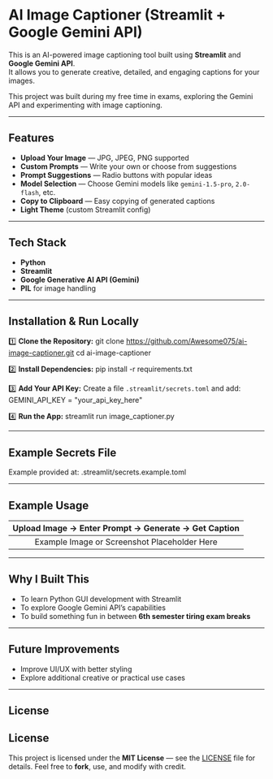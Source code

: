 # AI Image Captioner (Streamlit + Google Gemini API)

This is an AI-powered image captioning tool built using **Streamlit** and **Google Gemini API**.  
It allows you to generate creative, detailed, and engaging captions for your images.

This project was built during my free time in exams, exploring the Gemini API and experimenting with image captioning.

---

## Features
- **Upload Your Image** — JPG, JPEG, PNG supported
- **Custom Prompts** — Write your own or choose from suggestions
- **Prompt Suggestions** — Radio buttons with popular ideas
- **Model Selection** — Choose Gemini models like `gemini-1.5-pro`, `2.0-flash`, etc.
- **Copy to Clipboard** — Easy copying of generated captions
- **Light Theme** (custom Streamlit config)

---

## Tech Stack
- **Python**
- **Streamlit**
- **Google Generative AI API (Gemini)**
- **PIL** for image handling

---

## Installation & Run Locally

1️⃣ **Clone the Repository:**
git clone https://github.com/Awesome075/ai-image-captioner.git
cd ai-image-captioner

2️⃣ **Install Dependencies:**
pip install -r requirements.txt

3️⃣ **Add Your API Key:**
Create a file `.streamlit/secrets.toml` and add:
GEMINI_API_KEY = "your_api_key_here"

4️⃣ **Run the App:**
streamlit run image_captioner.py

---

## Example Secrets File
Example provided at:
.streamlit/secrets.example.toml

---

## Example Usage

| Upload Image → Enter Prompt → Generate → Get Caption |
|:--:|
| Example Image or Screenshot Placeholder Here |

---

## Why I Built This
- To learn Python GUI development with Streamlit
- To explore Google Gemini API’s capabilities
- To build something fun in between **6th semester tiring exam breaks**

---

## Future Improvements
- Improve UI/UX with better styling
- Explore additional creative or practical use cases

---

## License
## License
This project is licensed under the **MIT License** — see the [LICENSE](LICENSE) file for details.
Feel free to **fork**, use, and modify with credit.
